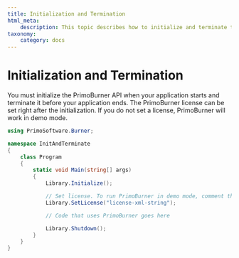 ```yaml
---
title: Initialization and Termination
html_meta:
    description: This topic describes how to initialize and terminate the PrimoBurner API.
taxonomy:
    category: docs
---
```


# Initialization and Termination

You must initialize the PrimoBurner API when your application starts and terminate it before your application ends. The PrimoBurner license can be set right after the initialization. If you do not set a license, PrimoBurner will work in demo mode.

``` csharp 
using PrimoSoftware.Burner;

namespace InitAndTerminate
{
    class Program
    {
        static void Main(string[] args)
        {
            Library.Initialize();

            // Set license. To run PrimoBurner in demo mode, comment the next line out
            Library.SetLicense("license-xml-string");

            // Code that uses PrimoBurner goes here

            Library.Shutdown();
        }
    }
}
```
